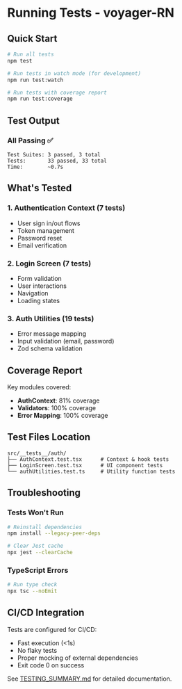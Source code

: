 # Running Tests - voyager-RN

## Quick Start

```bash
# Run all tests
npm test

# Run tests in watch mode (for development)
npm run test:watch

# Run tests with coverage report
npm run test:coverage
```

## Test Output

### All Passing ✅
```
Test Suites: 3 passed, 3 total
Tests:       33 passed, 33 total
Time:        ~0.7s
```

## What's Tested

### 1. Authentication Context (7 tests)
- User sign in/out flows
- Token management
- Password reset
- Email verification

### 2. Login Screen (7 tests)
- Form validation
- User interactions
- Navigation
- Loading states

### 3. Auth Utilities (19 tests)
- Error message mapping
- Input validation (email, password)
- Zod schema validation

## Coverage Report

Key modules covered:
- **AuthContext**: 81% coverage
- **Validators**: 100% coverage
- **Error Mapping**: 100% coverage

## Test Files Location

```
src/__tests__/auth/
├── AuthContext.test.tsx      # Context & hook tests
├── LoginScreen.test.tsx      # UI component tests
└── authUtilities.test.ts     # Utility function tests
```

## Troubleshooting

### Tests Won't Run
```bash
# Reinstall dependencies
npm install --legacy-peer-deps

# Clear Jest cache
npx jest --clearCache
```

### TypeScript Errors
```bash
# Run type check
npx tsc --noEmit
```

## CI/CD Integration

Tests are configured for CI/CD:
- Fast execution (<1s)
- No flaky tests
- Proper mocking of external dependencies
- Exit code 0 on success

See [TESTING_SUMMARY.md](./TESTING_SUMMARY.md) for detailed documentation.
